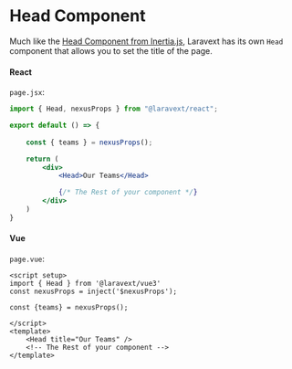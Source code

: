 # Head Component

Much like the [Head Component from Inertia.js](https://inertiajs.com/title-and-meta), Laravext has its own `Head` component that allows you to set the title of the page.

<!-- tabs:start -->

#### **React**

`page.jsx`:

```jsx
import { Head, nexusProps } from "@laravext/react";

export default () => {
    
    const { teams } = nexusProps();

    return (
        <div>
            <Head>Our Teams</Head>

            {/* The Rest of your component */}
        </div>
    )
}
```

#### **Vue**

`page.vue`:

```vue
<script setup>
import { Head } from '@laravext/vue3'
const nexusProps = inject('$nexusProps');

const {teams} = nexusProps();

</script>
<template>
    <Head title="Our Teams" />
    <!-- The Rest of your component -->
</template>
```

<!-- tabs:end -->

